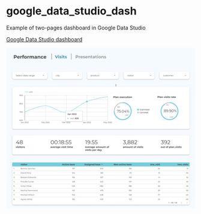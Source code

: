 # google_data_studio_dash
Example of two-pages dashboard in Google Data Studio

[Google Data Studio dashboard](https://datastudio.google.com/s/sXa_msaiDgk)

![Image](https://github.com/khamzovich/google_data_studio_dash/raw/main/images/first_page.png)
